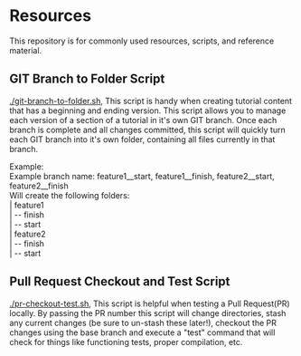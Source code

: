 # Resources

This repository is for commonly used resources, scripts, and reference material.

## GIT Branch to Folder Script

[./git-branch-to-folder.sh](git-branch-to-folder.sh), This script is handy when creating tutorial content that has a beginning and ending version. This script allows you to manage each version of a section of a tutorial in it's own GIT branch. Once each branch is complete and all changes committed, this script will quickly turn each GIT branch into it's own folder, containing all files currently in that branch.

Example:  
Example branch name: feature1__start, feature1__finish, feature2__start, feature2__finish  
Will create the following folders:  
| feature1  
| -- finish  
| -- start  
| feature2  
| -- finish  
| -- start  

## Pull Request Checkout and Test Script

[./pr-checkout-test.sh](pr-checkout-test.sh), This script is helpful when testing a Pull Request(PR) locally. By passing the PR number this script will change directories, stash any current changes (be sure to un-stash these later!), checkout the PR changes using the base branch and execute a "test" command that will check for things like functioning tests, proper compilation, etc.
